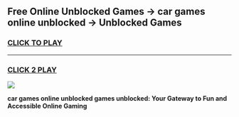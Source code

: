 
## Free Online Unblocked Games → car games online unblocked → Unblocked Games
<h3>
<a href="https://premium.freeplayer.one?title=car_games_online_unblocked&ref=21F">CLICK TO PLAY</a></h3>
<hr>

<h3>
<a href="https://premium.freeplayer.one?title=car_games_online_unblocked&ref=21F">CLICK 2 PLAY</a>
  
</h3>

<a href="https://premium.freeplayer.one?title=car_games_online_unblocked&ref=21F/"><img src="https://clearcache.store/games.png"></a>


**car games online unblocked games unblocked: Your Gateway to Fun and Accessible Online Gaming**
